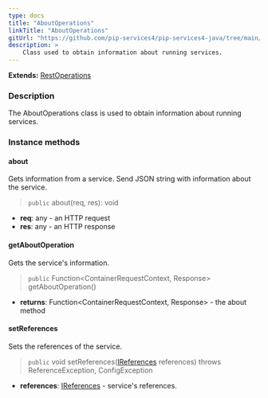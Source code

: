 ```yaml
---
type: docs
title: "AboutOperations"
linkTitle: "AboutOperations"
gitUrl: "https://github.com/pip-services4/pip-services4-java/tree/main/pip-services4-http-java"
description: >
    Class used to obtain information about running services.
---
```


**Extends:** [RestOperations](../rest_operations)

### Description

The AboutOperations class is used to obtain information about running services.

### Instance methods

#### about
Gets information from a service.
Send JSON string with information about the service.

> `public` about(req, res): void 
- **req**: any - an HTTP request
- **res**: any - an HTTP response


#### getAboutOperation
Gets the service's information.

> `public` Function<ContainerRequestContext, Response> getAboutOperation()

- **returns**: Function<ContainerRequestContext, Response> - the about method


#### setReferences
Sets the references of the service.

> `public` void setReferences([IReferences](../../../components/refer/ireferences) references) throws ReferenceException, ConfigException

- **references**: [IReferences](../../../components/refer/ireferences) - service's references.
